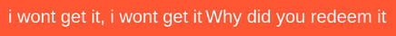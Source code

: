 i wont get it, i wont get it


<!DOCTYPE html>
<html lang="en">
<head>
  <meta charset="UTF-8">
  <meta name="viewport" content="width=device-width, initial-scale=1.0">
  <title>Gift Card Redemption Drama</title>
  <style>
    body {
      display: flex;
      justify-content: center;
      align-items: center;
      height: 100vh;
      margin: 0;
      font-family: Arial, sans-serif;
      font-size: 2rem;
      text-align: center;
      color: white;
      background-color: #ff5733;
      transition: background-color 0.5s ease;
    }
    button {
      background: none;
      border: none;
      color: white;
      font-size: inherit;
      font-family: inherit;
      cursor: pointer;
    }
  </style>
</head>
<body>
  <button id="message">Why did you redeem it</button>

  <script>
    const messages = [
      "Why did you redeem it",
      "Do not redeem it",
      "NO NO NOOOOOOO",
      "Do not redeem the gift card",
      "I WONT GET IT!, I WONT GET IT!",
      "WHY DID YOU DO THAT"
    ];

    let index = 0;

    // Change the text and background color
    const messageButton = document.getElementById("message");
    messageButton.addEventListener("click", () => {
      index = (index + 1) % messages.length; // Cycle through messages
      messageButton.textContent = messages[index];
    });

    // Change background color every second
    setInterval(() => {
      document.body.style.backgroundColor = getRandomColor();
    }, 1000);

    // Function to get a random color
    function getRandomColor() {
      const letters = '0123456789ABCDEF';
      let color = '#';
      for (let i = 0; i < 6; i++) {
        color += letters[Math.floor(Math.random() * 16)];
      }
      return color;
    }
  </script>
</body>
</html>
